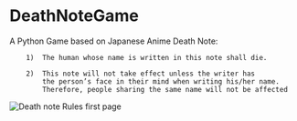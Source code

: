 # DeathNoteGame
A Python Game based on Japanese Anime Death Note:

        1)  The human whose name is written in this note shall die.
      
        2)  This note will not take effect unless the writer has 
            the person’s face in their mind when writing his/her name. 
            Therefore, people sharing the same name will not be affected


![Death note Rules first page](https://i1.wp.com/retrodbzccg.com/wp-content/uploads/2018/03/Death-Note-Rules.jpg?resize=768%2C432&ssl=1)
